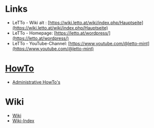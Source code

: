 # Links
* LeTTo - Wiki alt : [https://wiki.letto.at/wiki/index.php/Hauptseite](https://wiki.letto.at/wiki/index.php/Hauptseite)
* LeTTo - Homepage: [https://letto.at/wordpress/](https://letto.at/wordpress/)
* LeTTo - YouTube-Channel: [https://www.youtube.com/@letto-mint](https://www.youtube.com/@letto-mint)

# [HowTo](./howto/index.md)
* [Administrative HowTo's](./howto/admin/index.md)

# Wiki
* [Wiki](./wiki/Hauptseite/index.md)
* [Wiki-Index](./wiki/index.md)
